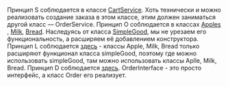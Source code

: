 Принцип S соблюдается в классе [CartService](https://github.com/MonoIit/CLEAN-HW/blob/main/src/service/CartService.java#L8). Хоть технически и можно реализовать создание заказа в этом классе, этим должен заниматься другой класс — OrderService.
Принцип O соблюдается в классах [Apples](https://github.com/MonoIit/CLEAN-HW/blob/main/src/model/Apples.java#L3) , [Milk](https://github.com/MonoIit/CLEAN-HW/blob/main/src/model/Milk.java#L3), [Bread](https://github.com/MonoIit/CLEAN-HW/blob/main/src/model/Bread.java#L3). Наследуясь от класса [SimpleGood](https://github.com/MonoIit/CLEAN-HW/blob/main/src/model/simpleGood.java#L3), мы не урезаем его функциональность, а расширяем её добавлением конструктора.
Принцип L соблюдается [здесь](https://github.com/MonoIit/CLEAN-HW/blob/main/src/service/Catalog.java#L12) - классы Apple, Milk, Bread только расширяют функционал класса simpleGood, поэтому где можно использовать simpleGood, там можно использовать классы Aplle, Milk, Bread.
Принцип D соблюдается [здесь](https://github.com/MonoIit/CLEAN-HW/blob/main/src/service/OrderService.java#L12). OrderInterface - это просто интерфейс, а класс Order его реализует.

